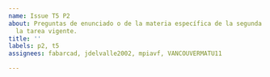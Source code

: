 ```yaml
---
name: Issue T5 P2
about: Preguntas de enunciado o de la materia específica de la segunda pregunta de
  la tarea vigente.
title: ''
labels: p2, t5
assignees: fabarcad, jdelvalle2002, mpiavf, VANCOUVERMATU11

---
```



